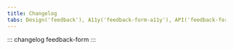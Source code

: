 ```yaml
---
title: Changelog
tabs: Design('feedback'), A11y('feedback-form-a11y'), API('feedback-form-api'), Example('feedback-form-code'), Changelog('feedback-form-changelog')
---
```


::: changelog feedback-form :::
